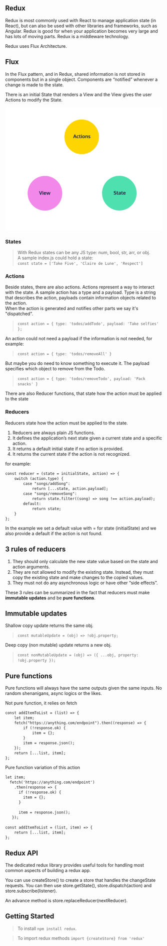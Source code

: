 ## Redux

Redux is most commonly used with React to manage application state (in React), but can also be used with other libraries and frameworks, such as Angular. Redux is good for when your application becomes very large and has lots of moving parts. Redux is a middleware technology.

Redux uses Flux Architecture.

## Flux

In the Flux pattern, and in Redux, shared information is not stored in components but in a single object. Components are “notified” whenever a change is made to the state.

There is an initial State that renders a View and the View gives the user Actions to modify the State.

![Model Flow](./model-flow.png)

### States

> With Redux states can be any JS type: num, bool, str, arr, or obj.  
> A sample index.js could hold a state:  
> `const state = ['Take Five', 'Claire de Lune', 'Respect']`

### Actions

Beside states, there are also actions. Actions represent a way to interact with the state. A sample action has a type and a payload. Type is a string that describes the action, payloads contain information objects related to the action.  
When the action is generated and notifies other parts we say it's "dispatched".

> `const action = { type: 'todos/addTodo', payload: 'Take selfies' };`

An action could not need a payload if the information is not needed, for example:

> `const action = { type: 'todos/removeAll' }`

But maybe you do need to know something to execute it. The payload specifies which object to remove from the Todo.

> `const action = { type: 'todos/removeTodo', payload: 'Pack snacks' }`

There are also Reducer functions, that state how the action must be applied to the state

### Reducers

Reducers state how the action must be applied to the state.

1. Reducers are always plain JS functions.
2. It defines the application’s next state given a current state and a specific action.
3. It returns a default initial state if no action is provided.
4. It returns the current state if the action is not recognized.

for example:

```
const reducer = (state = initialState, action) => {
	switch (action.type) {
		case "songs/addSong":
			return [...state, action.payload];
		case "songs/removeSong":
			return state.filter((song) => song !== action.payload);
		default:
			return state;
	}
};
```

In the example we set a default value with = for state (initialState) and we also provide a default if the action is not found.

## 3 rules of reducers

1. They should only calculate the new state value based on the state and action arguments.
2. They are not allowed to modify the existing state. Instead, they must copy the existing state and make changes to the copied values.
3. They must not do any asynchronous logic or have other “side effects”.

These 3 rules can be summarized in the fact that reducers must make **immutable updates** and be **pure functions**.

## Immutable updates

Shallow copy update returns the same obj.

> `const mutableUpdate = (obj) => !obj.property;`

Deep copy (non mutable) update returns a new obj.

> `const nonMutableUpdate = (obj) => ({ ...obj, property: !obj.property });`

## Pure functions

Pure functions will always have the same outputs given the same inputs. No random shenanigans, async logics or the likes.

Not pure function, it relies on fetch

```
const addItemToList = (list) => {
	let item;
	fetch("https://anything.com/endpoint").then((response) => {
		if (!response.ok) {
			item = {};
		}
		item = response.json();
	});
	return [...list, item];
};

```

Pure function variation of this action

```
let item;
  fetch('https://anything.com/endpoint')
    .then(response => {
      if (!response.ok) {
        item = {};
      }

      item = response.json();
   });

const addItemToList = (list, item) => {
    return [...list, item];
};
```

## Redux API

The dedicated redux library provides useful tools for handling most common aspects of building a redux app.

You can use createStore() to create a store that handles the changeState requests. You can then use store.getState(), store.dispatch(action) and store.subscribe(listener).

An advance method is store.replaceReducer(nextReducer).

## Getting Started

> To install `npm install redux`.

> To import redux methods `import {createStore} from 'redux'`
